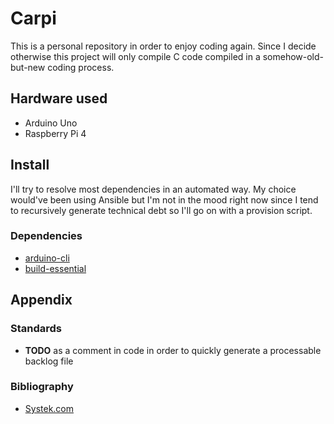# Carpi

This is a personal repository in order to enjoy coding again.
Since I decide otherwise this project will only compile C code compiled
in a somehow-old-but-new coding process.

## Hardware used
* Arduino Uno
* Raspberry Pi 4


## Install

I'll try to resolve most dependencies in an automated way. My choice would've been using Ansible
but I'm not in the mood right now since I tend to recursively generate technical debt so I'll
go on with a provision script.

### Dependencies
* [arduino-cli](https://arduino.github.io/arduino-cli/0.35/)
* [build-essential](https://packages.debian.org/sid/build-essential)



## Appendix
### Standards
* **TODO** as a comment in code in order to quickly generate a processable backlog file

### Bibliography
* [Systek.com](https://siytek.com/arduino-cli-raspberry-pi/)
